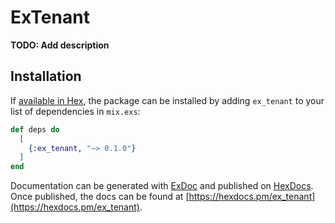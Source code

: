 # ExTenant

**TODO: Add description**

## Installation

If [available in Hex](https://hex.pm/docs/publish), the package can be installed
by adding `ex_tenant` to your list of dependencies in `mix.exs`:

```elixir
def deps do
  [
    {:ex_tenant, "~> 0.1.0"}
  ]
end
```

Documentation can be generated with [ExDoc](https://github.com/elixir-lang/ex_doc)
and published on [HexDocs](https://hexdocs.pm). Once published, the docs can
be found at [https://hexdocs.pm/ex_tenant](https://hexdocs.pm/ex_tenant).
